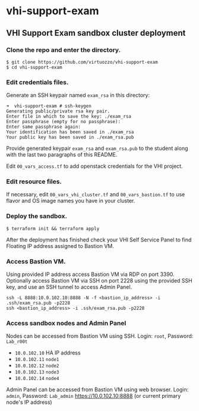 # vhi-support-exam
## VHI Support Exam sandbox cluster deployment

### Clone the repo and enter the directory.
```
$ git clone https://github.com/virtuozzo/vhi-support-exam
$ cd vhi-support-exam
```
### Edit credentials files.
Generate an SSH keypair named `exam_rsa` in this directory:
```
➜  vhi-support-exam # ssh-keygen 
Generating public/private rsa key pair.
Enter file in which to save the key: ./exam_rsa
Enter passphrase (empty for no passphrase): 
Enter same passphrase again: 
Your identification has been saved in ./exam_rsa
Your public key has been saved in ./exam_rsa.pub
```
Provide generated keypair `exam_rsa` and `exam_rsa.pub` to the student along with the last two paragraphs of this README.

Edit `00_vars_access.tf` to add openstack credentials for the VHI project.

### Edit resource files.
If necessary, edit `00_vars_vhi_cluster.tf` and `00_vars_bastion.tf` to use flavor and OS image names you have in your cluster.

### Deploy the sandbox.
```
$ terraform init && terraform apply
```
After the deployment has finished check your VHI Self Service Panel to find Floating IP address assigned to Bastion VM. 

### Access Bastion VM.
Using provided IP address access Bastion VM via RDP on port 3390.
Optionally access Bastion VM via SSH on port 2228 using the provided SSH key, and use an SSH tunnel to access Admin Panel.
```
ssh -L 8888:10.0.102.10:8888 -N -f <bastion_ip_address> -i .ssh/exam_rsa.pub -p2228
ssh <bastion_ip_address> -i .ssh/exam_rsa.pub -p2228
```

### Access sandbox nodes and Admin Panel
Nodes can be accessed from Bastion VM using SSH. Login: `root`, Password: `Lab_r00t`
* `10.0.102.10` HA IP address
* `10.0.102.11` `node1`
* `10.0.102.12` `node2`
* `10.0.102.13` `node3`
* `10.0.102.14` `node4`

Admin Panel can be accessed from Bastion VM using web browser. Login: `admin`, Password: `Lab_admin`
https://10.0.102.10:8888 (or current primary node's IP address)

